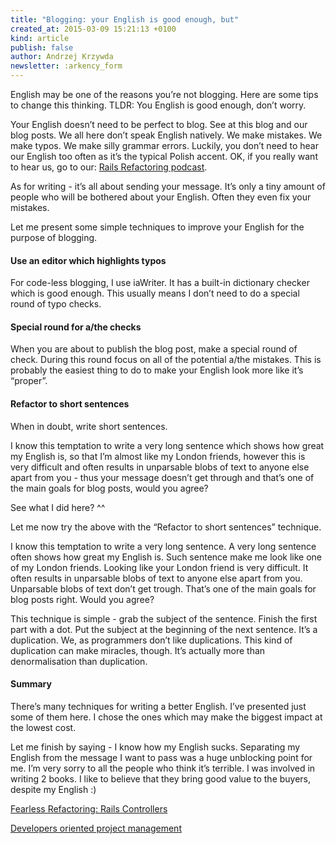 ```yaml
---
title: "Blogging: your English is good enough, but"
created_at: 2015-03-09 15:21:13 +0100
kind: article
publish: false
author: Andrzej Krzywda
newsletter: :arkency_form
---
```


English may be one of the reasons you’re not blogging. Here are some tips to change this thinking. TLDR: You English is good enough, don’t worry.

<!-- more -->

Your English doesn’t need to be perfect to blog. See at this blog and our blog posts. We all here don’t speak English natively. We make mistakes. We make typos. We make silly grammar errors. Luckily, you don’t need to hear our English too often as it’s the typical Polish accent. OK, if you really want to hear us, go to our: [Rails Refactoring podcast](http://rails-refactoring.com/podcast/).

As for writing - it’s all about sending your message. It’s only a tiny amount of people who will be bothered about your English. Often they even fix your mistakes.

Let me present some simple techniques to improve your English for the purpose of blogging.

#### Use an editor which highlights typos

For code-less blogging, I use iaWriter. It has a built-in dictionary checker which is good enough. This usually means I don’t need to do a special round of typo checks.

#### Special round for a/the checks

When you are about to publish the blog post, make a special round of check. During this round focus on all of the potential a/the mistakes. This is probably the easiest thing to do to make your English look more like it’s “proper”.

#### Refactor to short sentences

When in doubt, write short sentences. 

I know this temptation to write a very long sentence which shows how great my English is, so that I’m almost like my London friends, however this is very difficult and often results in unparsable blobs of text to anyone else apart from you - thus your message doesn’t get through and that’s one of the main goals for blog posts, would you agree?

See what I did here? ^^

Let me now try the above with the “Refactor to short sentences” technique.

I know this temptation to write a very long sentence. A very long sentence often shows how great my English is. Such sentence make me look like one of my London friends. Looking like your London friend is very difficult. It often results in unparsable blobs of text to anyone else apart from you. Unparsable blobs of text don’t get trough. That’s one of the main goals for blog posts right. Would you agree?

This technique is simple - grab the subject of the sentence. Finish the first part with a dot. Put the subject at the beginning of the next sentence. It’s a duplication. We, as programmers don’t like duplications. This kind of duplication can make miracles, though. It’s actually more than denormalisation than duplication.

#### Summary

There’s many techniques for writing a better English. I’ve presented just some of them here. I chose the ones which may make the biggest impact at the lowest cost. 

Let me finish by saying - I know how my English sucks. Separating my English from the message I want to pass was a huge unblocking point for me. I’m very sorry to all the people who think it’s terrible. I was involved in writing 2 books. I like to believe that they bring good value to the buyers, despite my English :)

[Fearless Refactoring: Rails Controllers](http://rails-refactoring.com)

[Developers oriented project management](http://blog.arkency.com/developers-oriented-project-management/)